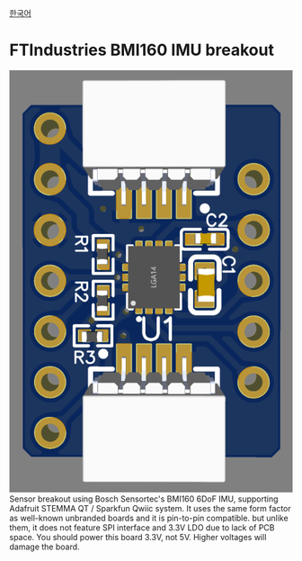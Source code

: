 [한국어](https://github.com/FTIndustries/BMI160-Breakout/blob/main/readme-ko.md)
# FTIndustries BMI160 IMU breakout
![preview](https://github.com/FTIndustries/BMI160-Breakout/blob/main/3dpreview.png?raw=true)\
Sensor breakout using Bosch Sensortec's BMI160 6DoF IMU, supporting Adafruit STEMMA QT / Sparkfun Qwiic system. It uses the same form factor as well-known unbranded boards and it is pin-to-pin compatible. but unlike them, it does not feature SPI interface and 3.3V LDO due to lack of PCB space. You should power this board 3.3V, not 5V. Higher voltages will damage the board.